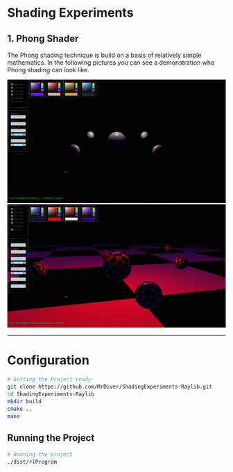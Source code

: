 # Shading Experiments

## 1. Phong Shader

The Phong shading technique is build on a basis of relatively simple mathematics. In the following pictures you can see a demonstration wha Phong shading can look like.

![dark background with four lit spheres](example_images/dark.png)
![Flying spheres with red lighting and checkerboard texture](example_images/checker.png)

---

# Configuration

```sh
# Getting the Project ready
git clone https://github.com/MrDiver/ShadingExperiments-Raylib.git
cd ShadingExperiments-Raylib
mkdir build
cmake ..
make
```
## Running the Project
```sh
# Running the project
./dist/rlProgram
```
